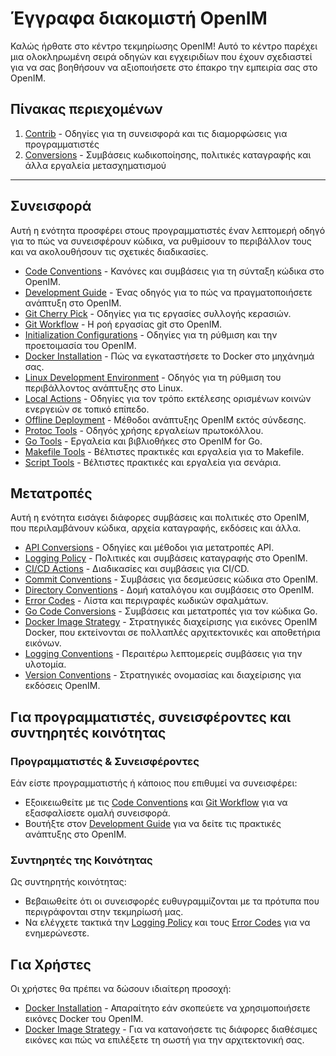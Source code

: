 # Έγγραφα διακομιστή OpenIM

Καλώς ήρθατε στο κέντρο τεκμηρίωσης OpenIM! Αυτό το κέντρο παρέχει μια ολοκληρωμένη σειρά οδηγών και εγχειριδίων που έχουν σχεδιαστεί για να σας βοηθήσουν να αξιοποιήσετε στο έπακρο την εμπειρία σας στο OpenIM.

## Πίνακας περιεχομένων

1. [Contrib](https://github.com/openimsdk/open-im-server/blob/main/docs/contrib) - Οδηγίες για τη συνεισφορά και τις διαμορφώσεις για προγραμματιστές
2. [Conversions](https://github.com/openimsdk/open-im-server/blob/main/docs/contrib) - Συμβάσεις κωδικοποίησης, πολιτικές καταγραφής και άλλα εργαλεία μετασχηματισμού

------

## Συνεισφορά

Αυτή η ενότητα προσφέρει στους προγραμματιστές έναν λεπτομερή οδηγό για το πώς να συνεισφέρουν κώδικα, να ρυθμίσουν το περιβάλλον τους και να ακολουθήσουν τις σχετικές διαδικασίες.

- [Code Conventions](https://github.com/openimsdk/open-im-server/blob/main/docs/contrib/code-conventions.md) - Κανόνες και συμβάσεις για τη σύνταξη κώδικα στο OpenIM.
- [Development Guide](https://github.com/openimsdk/open-im-server/blob/main/docs/contrib/development.md) - Ένας οδηγός για το πώς να πραγματοποιήσετε ανάπτυξη στο OpenIM.
- [Git Cherry Pick](https://github.com/openimsdk/open-im-server/blob/main/docs/contrib/gitcherry-pick.md) - Οδηγίες για τις εργασίες συλλογής κερασιών.
- [Git Workflow](https://github.com/openimsdk/open-im-server/blob/main/docs/contrib/git-workflow.md) - Η ροή εργασίας git στο OpenIM.
- [Initialization Configurations](https://github.com/openimsdk/open-im-server/blob/main/docs/contrib/init-config.md) - Οδηγίες για τη ρύθμιση και την προετοιμασία του OpenIM.
- [Docker Installation](https://github.com/openimsdk/open-im-server/blob/main/docs/contrib/install-docker.md) - Πώς να εγκαταστήσετε το Docker στο μηχάνημά σας.
- [Linux Development Environment](https://github.com/openimsdk/open-im-server/blob/main/docs/contrib/linux-development.md) - Οδηγός για τη ρύθμιση του περιβάλλοντος ανάπτυξης στο Linux.
- [Local Actions](https://github.com/openimsdk/open-im-server/blob/main/docs/contrib/local-actions.md) - Οδηγίες για τον τρόπο εκτέλεσης ορισμένων κοινών ενεργειών σε τοπικό επίπεδο.
- [Offline Deployment](https://github.com/openimsdk/open-im-server/blob/main/docs/contrib/offline-deployment.md) - Μέθοδοι ανάπτυξης OpenIM εκτός σύνδεσης.
- [Protoc Tools](https://github.com/openimsdk/open-im-server/blob/main/docs/contrib/protoc-tools.md) - Οδηγός χρήσης εργαλείων πρωτοκόλλου.
- [Go Tools](https://github.com/openimsdk/open-im-server/blob/main/docs/contrib/util-go.md) - Εργαλεία και βιβλιοθήκες στο OpenIM for Go.
- [Makefile Tools](https://github.com/openimsdk/open-im-server/blob/main/docs/contrib/util-makefile.md) - Βέλτιστες πρακτικές και εργαλεία για το Makefile.
- [Script Tools](https://github.com/openimsdk/open-im-server/blob/main/docs/contrib/util-scripts.md) - Βέλτιστες πρακτικές και εργαλεία για σενάρια.

## Μετατροπές

Αυτή η ενότητα εισάγει διάφορες συμβάσεις και πολιτικές στο OpenIM, που περιλαμβάνουν κώδικα, αρχεία καταγραφής, εκδόσεις και άλλα.

- [API Conversions](https://github.com/openimsdk/open-im-server/blob/main/docs/contrib/api.md) - Οδηγίες και μέθοδοι για μετατροπές API.
- [Logging Policy](https://github.com/openimsdk/open-im-server/blob/main/docs/contrib/bash-log.md) - Πολιτικές και συμβάσεις καταγραφής στο OpenIM.
- [CI/CD Actions](https://github.com/openimsdk/open-im-server/blob/main/docs/contrib/cicd-actions.md) - Διαδικασίες και συμβάσεις για CI/CD.
- [Commit Conventions](https://github.com/openimsdk/open-im-server/blob/main/docs/contrib/commit.md) - Συμβάσεις για δεσμεύσεις κώδικα στο OpenIM.
- [Directory Conventions](https://github.com/openimsdk/open-im-server/blob/main/docs/contrib/directory.md) - Δομή καταλόγου και συμβάσεις στο OpenIM.
- [Error Codes](https://github.com/openimsdk/open-im-server/blob/main/docs/contrib/error-code.md) - Λίστα και περιγραφές κωδικών σφαλμάτων.
- [Go Code Conversions](https://github.com/openimsdk/open-im-server/blob/main/docs/contrib/go-code.md) - Συμβάσεις και μετατροπές για τον κώδικα Go.
- [Docker Image Strategy](https://github.com/openimsdk/open-im-server/blob/main/docs/contrib/images.md) - Στρατηγικές διαχείρισης για εικόνες OpenIM Docker, που εκτείνονται σε πολλαπλές αρχιτεκτονικές και αποθετήρια εικόνων.
- [Logging Conventions](https://github.com/openimsdk/open-im-server/blob/main/docs/contrib/logging.md) - Περαιτέρω λεπτομερείς συμβάσεις για την υλοτομία.
- [Version Conventions](https://github.com/openimsdk/open-im-server/blob/main/docs/contrib/version.md) - Στρατηγικές ονομασίας και διαχείρισης για εκδόσεις OpenIM.


## Για προγραμματιστές, συνεισφέροντες και συντηρητές κοινότητας

### Προγραμματιστές & Συνεισφέροντες

Εάν είστε προγραμματιστής ή κάποιος που επιθυμεί να συνεισφέρει:

- Εξοικειωθείτε με τις [Code Conventions](https://github.com/openimsdk/open-im-server/blob/main/docs/contrib/code-conventions.md) και [Git Workflow](https://github.com/openimsdk/open-im-server/blob/main/docs/contrib/git-workflow.md) για να εξασφαλίσετε ομαλή συνεισφορά.
- Βουτήξτε στον [Development Guide](https://github.com/openimsdk/open-im-server/blob/main/docs/contrib/development.md) για να δείτε τις πρακτικές ανάπτυξης στο OpenIM.

### Συντηρητές της Κοινότητας

Ως συντηρητής κοινότητας:

- Βεβαιωθείτε ότι οι συνεισφορές ευθυγραμμίζονται με τα πρότυπα που περιγράφονται στην τεκμηρίωσή μας.
- Να ελέγχετε τακτικά την [Logging Policy](https://github.com/openimsdk/open-im-server/blob/main/docs/contrib/bash-log.md) και τους [Error Codes](https://github.com/openimsdk/open-im-server/blob/main/docs/contrib/error-code.md) για να ενημερώνεστε.

## Για Χρήστες

Οι χρήστες θα πρέπει να δώσουν ιδιαίτερη προσοχή:

- [Docker Installation](https://github.com/openimsdk/open-im-server/blob/main/docs/contrib/install-docker.md) - Απαραίτητο εάν σκοπεύετε να χρησιμοποιήσετε εικόνες Docker του OpenIM.
- [Docker Image Strategy](https://github.com/openimsdk/open-im-server/blob/main/docs/contrib/images.md) - Για να κατανοήσετε τις διάφορες διαθέσιμες εικόνες και πώς να επιλέξετε τη σωστή για την αρχιτεκτονική σας.